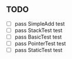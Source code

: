 ## TODO
- [ ] pass SimpleAdd test
- [ ] pass StackTest test
- [ ] pass BasicTest test
- [ ] pass PointerTest test
- [ ] pass StaticTest test
